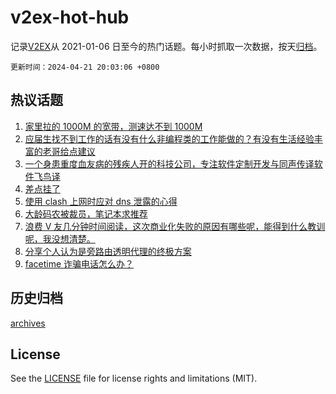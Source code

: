 # v2ex-hot-hub

 记录[V2EX](https://www.v2ex.com/)从 2021-01-06 日至今的热门话题。每小时抓取一次数据，按天[归档](archives)。

`更新时间：2024-04-21 20:03:06 +0800`

## 热议话题

1. [家里拉的 1000M 的宽带，测速达不到 1000M](https://www.v2ex.com/t/1034243)
1. [应届生找不到工作的话有没有什么非编程类的工作能做的？有没有生活经验丰富的老哥给点建议](https://www.v2ex.com/t/1034320)
1. [一个身患重度血友病的残疾人开的科技公司，专注软件定制开发与同声传译软件飞鸟译](https://www.v2ex.com/t/1034292)
1. [差点挂了](https://www.v2ex.com/t/1034302)
1. [使用 clash 上网时应对 dns 泄露的心得](https://www.v2ex.com/t/1034325)
1. [大龄码农被裁员，笔记本求推荐](https://www.v2ex.com/t/1034250)
1. [浪费 V 友几分钟时间阅读，这次商业化失败的原因有哪些呢，能得到什么教训呢，我没想清楚。](https://www.v2ex.com/t/1034285)
1. [分享个人认为是旁路由透明代理的终极方案](https://www.v2ex.com/t/1034317)
1. [facetime 诈骗电话怎么办？](https://www.v2ex.com/t/1034238)

## 历史归档

[archives](archives)

## License

See the [LICENSE](LICENSE) file for license rights and limitations (MIT).
